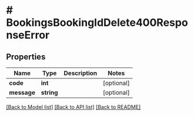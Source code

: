 # # BookingsBookingIdDelete400ResponseError

## Properties

Name | Type | Description | Notes
------------ | ------------- | ------------- | -------------
**code** | **int** |  | [optional]
**message** | **string** |  | [optional]

[[Back to Model list]](../../README.md#models) [[Back to API list]](../../README.md#endpoints) [[Back to README]](../../README.md)
